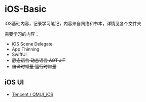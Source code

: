 # iOS-Basic

iOS基础内容，记录学习笔记，内容来自网络和书本，详情见各个文件夹

需要学习的内容：

+ iOS Scene Delegate
+ App Thinning
+ SwiftUI
+ ~~静态语言 动态语言 AOT JIT~~
+ ~~编译时常量 运行时常量~~

## iOS UI

+ [Tencent / QMUI_iOS](https://github.com/Tencent/QMUI_iOS)
